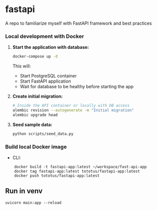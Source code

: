 
# fastapi
A repo to familiarize myself with FastAPI framework and best practices

### Local development with Docker 

1. **Start the application with database:**
   ```bash
   docker-compose up -d
   ```

   This will:
   - Start PostgreSQL container
   - Start FastAPI application
   - Wait for database to be healthy before starting the app

2. **Create initial migration:**
   ```bash
   # Inside the API container or locally with DB access
   alembic revision --autogenerate -m "Initial migration"
   alembic upgrade head
   ```

3. **Seed sample data:**
   ```bash
   python scripts/seed_data.py
   ```

### Build local Docker image
- CLI:
```
    docker build -t fastapi-app:latest ~/workspace/fast-api-app
    docker tag fastapi-app:latest tototus/fastapi-app:latest
    docker push tototus/fastapi-app:latest
```

## Run in venv
```
uvicorn main:app --reload
```
